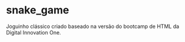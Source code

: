 # snake_game
Joguinho clássico criado baseado na versão do bootcamp de HTML da Digital Innovation One.
